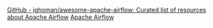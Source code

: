 
[GitHub - jghoman/awesome-apache-airflow: Curated list of resources about Apache Airflow](https://github.com/jghoman/awesome-apache-airflow)
[Apache Airflow](https://airflow.apache.org/)
